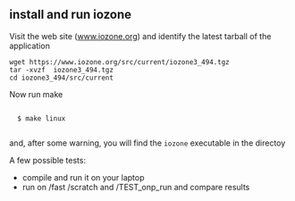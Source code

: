 ## install and run iozone

Visit the web site  (www.iozone.org)  and identify the latest tarball of the application

``` 
wget https://www.iozone.org/src/current/iozone3_494.tgz
tar -xvzf  iozone3_494.tgz
cd iozone3_494/src/current
```

Now run make
```

  $ make linux
  
```

and, after some warning, you will find the `iozone` executable in the directoy 

A few possible tests:
   
   - compile and run it on your laptop
   - run on /fast /scratch and /TEST_onp_run and compare results
  
